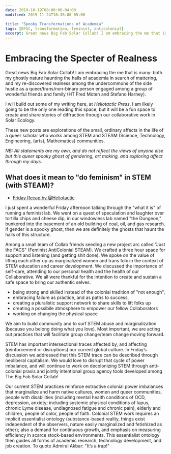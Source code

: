 ```yaml
---
date: 2019-10-19T08:00:00-04:00
modified: 2019-11-24T10:36:00-05:00

title: "Spooky Transformations of Academia"
tags: [BFSC, transformation, feminist, anticolonial]
excerpt: Great news Big Fab Solar Collab! I am embracing the me that is many-- both my ghostly nature haunting the halls of academia in search of mattering, and my re-discovered realness among the undercommons of the side hustle as a queer - trans - non-binary person engaged among a group of wonderful friends and family (HT Fred Moten and Stefano Harney)
---
```


# Embracing the Specter of Realness

Great news Big Fab Solar Collab! I am embracing the me that is many: both my ghostly nature haunting the halls of academia in search of mattering, and my re-discovered realness among the undercommons of the side hustle as a queer/trans/non-binary person engaged among a group of wonderful friends and family (HT Fred Moten and Stefano Harney). 

I will build out some of my writing here, at *Heliotactic Press*. I am likely going to be the only one reading this space, but it will be a fun space to create and share stories of diffraction through our collaborative work in Solar Ecology. 

These new posts are explorations of the small, ordinary affects in the life of a queer scholar who works among STEM and STEAM (Science, Technology, Engineering, (arts), Mathematics) communities.

*NB: All statements are my own, and do not reflect the views of anyone else but this queer spooky ghost of gendering, art making, and exploring affect through my days.*

## What does it mean to "do feminism" in STEM (with STEAM)?  


  * [Friday Recap by @Heliotactic](https://mobile.twitter.com/heliotactic/status/1185536752905326593)

I just spent a wonderful Friday afternoon talking through the "what it is" of running a feminist lab. We went on a quest of speculation and laughter over tortilla chips and cheese dip, in our windowless lab named "the Dungeon," bunkered into the basement of an old building of coal, oil, and gas research. If gender is a spooky ghost, then we are definitely the ghosts that haunt the halls of this structure.

Among a small team of Collab friends seeding a new project arc called "Just the FACS" (Feminist AntiColonial STEAM). We crafted a three hour space for support and listening (and getting shit done). We spoke on the value of lifting each other up as marginalized women and trans folx in the context of STEM education and career development. We discussed the importance of self-care, attending to our personal health and the health of our Collaborative. We all were thankful for the intention to create and sustain a safe space to bring our authentic selves. 

* being strong and skilled instead of the colonial tradition of "not enough", 
* embracing failure as practice, and as paths to success,
* creating a pluralistic support network to share skills to lift folks up
* creating a possibile atmosphere to empower our fellow Collaborators
* working on changing the physical space 

We aim to build community and to surf STEM abuse and marginalization (because you belong doing what you love). Most important, we are acting out practices that will facilitate group change/team change moving forward.

STEM has important intersectional traces affected by, and affecting (reinforcement or disruptions) our current global culture. In Friday’s discussion we addressed that this STEM trace can be described through neoliberal capitalism. We would love to disrupt that cycle of power imbalance, and will continue to work on decolonizing STEM through anti-colonial praxis and jointly intentional group agency tools developed among The Big Fab Solar Collab!

Our current STEM practices reinforce extractive colonial power imbalances that marginalize and harm native cultures, women and queer communities, people with disabilities (including mental health conditions of OCD, depression, anxiety; including systemic physical conditions of lupus, chronic Lyme disease, undiagnosed fatigue and chronic pain), elderly and children, people of color, people of faith. Colonial STEM work requires an implicit essentialist ontology (substance-based reality, things exist independent of the observers, nature easily marginalized and fetishized as other); also a demand for continuous growth, and emphasis on measuring efficiency in scarce stock-based environments. This essentialist ontology then guides all forms of academic research, technology development, and job creation. To quote Admiral Akbar: "It’s a trap!"


